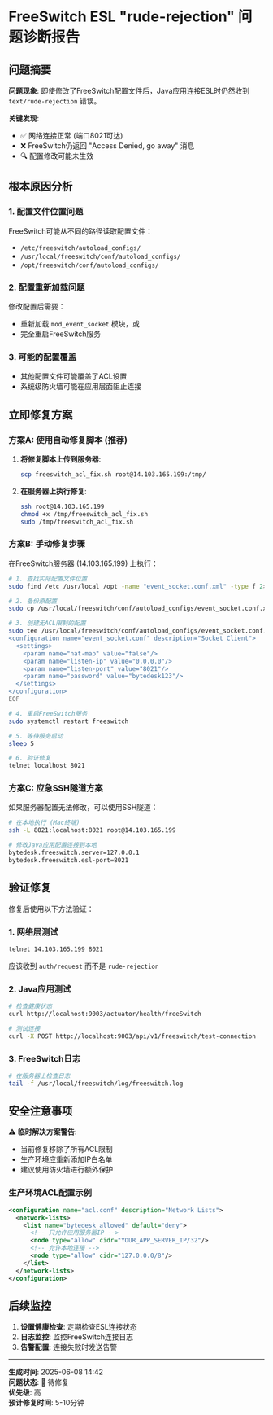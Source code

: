 # FreeSwitch ESL "rude-rejection" 问题诊断报告

## 问题摘要

**问题现象**: 即使修改了FreeSwitch配置文件后，Java应用连接ESL时仍然收到 `text/rude-rejection` 错误。

**关键发现**: 
- ✅ 网络连接正常 (端口8021可达)
- ❌ FreeSwitch仍返回 "Access Denied, go away" 消息
- 🔍 配置修改可能未生效

## 根本原因分析

### 1. 配置文件位置问题
FreeSwitch可能从不同的路径读取配置文件：
- `/etc/freeswitch/autoload_configs/`
- `/usr/local/freeswitch/conf/autoload_configs/`
- `/opt/freeswitch/conf/autoload_configs/`

### 2. 配置重新加载问题
修改配置后需要：
- 重新加载 `mod_event_socket` 模块，或
- 完全重启FreeSwitch服务

### 3. 可能的配置覆盖
- 其他配置文件可能覆盖了ACL设置
- 系统级防火墙可能在应用层面阻止连接

## 立即修复方案

### 方案A: 使用自动修复脚本 (推荐)

1. **将修复脚本上传到服务器**:
   ```bash
   scp freeswitch_acl_fix.sh root@14.103.165.199:/tmp/
   ```

2. **在服务器上执行修复**:
   ```bash
   ssh root@14.103.165.199
   chmod +x /tmp/freeswitch_acl_fix.sh
   sudo /tmp/freeswitch_acl_fix.sh
   ```

### 方案B: 手动修复步骤

在FreeSwitch服务器 (14.103.165.199) 上执行：

```bash
# 1. 查找实际配置文件位置
sudo find /etc /usr/local /opt -name "event_socket.conf.xml" -type f 2>/dev/null

# 2. 备份原配置
sudo cp /usr/local/freeswitch/conf/autoload_configs/event_socket.conf.xml /tmp/

# 3. 创建无ACL限制的配置
sudo tee /usr/local/freeswitch/conf/autoload_configs/event_socket.conf.xml > /dev/null << 'EOF'
<configuration name="event_socket.conf" description="Socket Client">
  <settings>
    <param name="nat-map" value="false"/>
    <param name="listen-ip" value="0.0.0.0"/>
    <param name="listen-port" value="8021"/>
    <param name="password" value="bytedesk123"/>
  </settings>
</configuration>
EOF

# 4. 重启FreeSwitch服务
sudo systemctl restart freeswitch

# 5. 等待服务启动
sleep 5

# 6. 验证修复
telnet localhost 8021
```

### 方案C: 应急SSH隧道方案

如果服务器配置无法修改，可以使用SSH隧道：

```bash
# 在本地执行 (Mac终端)
ssh -L 8021:localhost:8021 root@14.103.165.199

# 修改Java应用配置连接到本地
bytedesk.freeswitch.server=127.0.0.1
bytedesk.freeswitch.esl-port=8021
```

## 验证修复

修复后使用以下方法验证：

### 1. 网络层测试
```bash
telnet 14.103.165.199 8021
```
应该收到 `auth/request` 而不是 `rude-rejection`

### 2. Java应用测试
```bash
# 检查健康状态
curl http://localhost:9003/actuator/health/freeSwitch

# 测试连接
curl -X POST http://localhost:9003/api/v1/freeswitch/test-connection
```

### 3. FreeSwitch日志
```bash
# 在服务器上检查日志
tail -f /usr/local/freeswitch/log/freeswitch.log
```

## 安全注意事项

⚠️ **临时解决方案警告**: 
- 当前修复移除了所有ACL限制
- 生产环境应重新添加IP白名单
- 建议使用防火墙进行额外保护

### 生产环境ACL配置示例
```xml
<configuration name="acl.conf" description="Network Lists">
  <network-lists>
    <list name="bytedesk_allowed" default="deny">
      <!-- 只允许应用服务器IP -->
      <node type="allow" cidr="YOUR_APP_SERVER_IP/32"/>
      <!-- 允许本地连接 -->
      <node type="allow" cidr="127.0.0.0/8"/>
    </list>
  </network-lists>
</configuration>
```

## 后续监控

1. **设置健康检查**: 定期检查ESL连接状态
2. **日志监控**: 监控FreeSwitch连接日志
3. **告警配置**: 连接失败时发送告警

---

**生成时间**: 2025-06-08 14:42  
**问题状态**: 🔴 待修复  
**优先级**: 高  
**预计修复时间**: 5-10分钟
